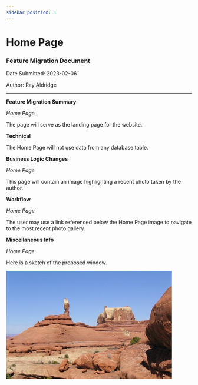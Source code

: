 ```yaml
---
sidebar_position: 1
---
```


# Home Page
 
### Feature Migration Document 
 
Date Submitted: 2023-02-06 
 
Author: Ray Aldridge

--- 
**Feature Migration Summary** 

*Home Page* 

The page will serve as the landing page for the website. 

**Technical** 

The Home Page will not use data from any database table.  

**Business Logic Changes** 

*Home Page* 

This page will contain an image highlighting a recent photo taken by the author. 

**Workflow** 

*Home Page* 

The user may use a link referenced below the Home Page image to navigate to the most recent photo gallery.  

**Miscellaneous Info** 

*Home Page* 

Here is a sketch of the proposed window.

![Home Page Image](../static/img/Canyonlands_national_park.jpg)